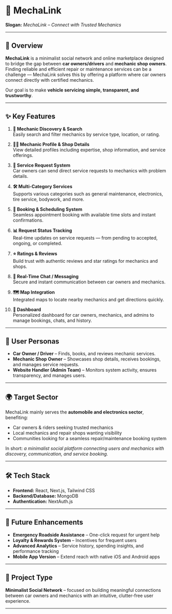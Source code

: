 # 🚗 MechaLink

**Slogan:** _MechaLink – Connect with Trusted Mechanics_

---

## 📖 Overview

**MechaLink** is a minimalist social network and online marketplace designed to bridge the gap between **car owners/drivers** and **mechanic shop owners**.  
Finding reliable and efficient repair or maintenance services can be a challenge — MechaLink solves this by offering a platform where car owners connect directly with certified mechanics.

Our goal is to make **vehicle servicing simple, transparent, and trustworthy**.

---

## ✨ Key Features

1. **🔎 Mechanic Discovery & Search**  
   Easily search and filter mechanics by service type, location, or rating.

2. **👨‍🔧 Mechanic Profile & Shop Details**  
   View detailed profiles including expertise, shop information, and service offerings.

3. **📩 Service Request System**  
   Car owners can send direct service requests to mechanics with problem details.

4. **🛠️ Multi-Category Services**  
   Supports various categories such as general maintenance, electronics, tire service, bodywork, and more.

5. **📅 Booking & Scheduling System**  
   Seamless appointment booking with available time slots and instant confirmations.

6. **📊 Request Status Tracking**  
   Real-time updates on service requests — from pending to accepted, ongoing, or completed.

7. **⭐ Ratings & Reviews**  
   Build trust with authentic reviews and star ratings for mechanics and shops.

8. **💬 Real-Time Chat / Messaging**  
   Secure and instant communication between car owners and mechanics.

9. **🗺️ Map Integration**  
   Integrated maps to locate nearby mechanics and get directions quickly.

10. **📂 Dashboard**  
    Personalized dashboard for car owners, mechanics, and admins to manage bookings, chats, and history.

---

## 👥 User Personas

- **Car Owner / Driver** – Finds, books, and reviews mechanic services.
- **Mechanic Shop Owner** – Showcases shop details, receives bookings, and manages service requests.
- **Website Handler (Admin Team)** – Monitors system activity, ensures transparency, and manages users.

---

## 🌍 Target Sector

MechaLink mainly serves the **automobile and electronics sector**, benefiting:

- Car owners & riders seeking trusted mechanics
- Local mechanics and repair shops wanting visibility
- Communities looking for a seamless repair/maintenance booking system

In short: _a minimalist social platform connecting users and mechanics with discovery, communication, and service booking._

---

## 🛠️ Tech Stack

- **Frontend:** React, Next.js, Tailwind CSS
- **Backend/Database:** MongoDB
- **Authentication:** NextAuth.js

---

## 🚀 Future Enhancements

- **Emergency Roadside Assistance** – One-click request for urgent help
- **Loyalty & Rewards System** – Incentives for frequent users
- **Advanced Analytics** – Service history, spending insights, and performance tracking
- **Mobile App Version** – Extend reach with native iOS and Android apps

---

## 📌 Project Type

**Minimalist Social Network** – focused on building meaningful connections between car owners and mechanics with an intuitive, clutter-free user experience.

---
